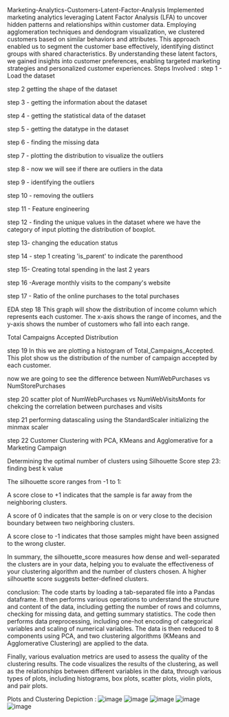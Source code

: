 Marketing-Analytics-Customers-Latent-Factor-Analysis
Implemented marketing analytics leveraging Latent Factor Analysis (LFA) to uncover hidden patterns and relationships within customer data. Employing agglomeration techniques and dendogram visualization, we clustered customers based on similar behaviors and attributes. This approach enabled us to segment the customer base effectively, identifying distinct groups with shared characteristics. By understanding these latent factors, we gained insights into customer preferences, enabling targeted marketing strategies and personalized customer experiences.
Steps Involved :
step 1 - Load the dataset


step 2 getting the shape of the dataset

step 3 - getting the information about the dataset

step 4 - getting the statistical data of the dataset

step 5 - getting the datatype in the dataset

step 6 - finding the missing data

step 7 - plotting the distribution to visualize the outliers

step 8 - now we will see if there are outliers in the data

step 9 - identifying the outliers

step 10 - removing the outliers

step 11 - Feature engineering

step 12 - finding the unique values in the dataset where we have the category of input plotting the distribution of boxplot.

step 13- changing the education status

step 14 - step 1 creating 'is_parent' to indicate the parenthood

step 15- Creating total spending in the last 2 years

step 16 -Average monthly visits to the company's website

step 17 - Ratio of the online purchases to the total purchases

EDA
step 18 This graph will show the distribution of income column which represents each customer. The x-axis shows the range of incomes, and the y-axis shows the number of customers who fall into each range.

Total Campaigns Accepted Distribution

step 19 In this we are plotting a histogram of Total_Campaigns_Accepted. This plot show us the distribution of the number of campaign accepted by each customer.

now we are going to see the difference between NumWebPurchases vs NumStorePurchases

step 20 scatter plot of NumWebPurchases vs NumWebVisitsMonts for chekcing the correlation between purchases and visits

step 21 performing datascaling using the StandardScaler initializing the minmax scaler

step 22 Customer Clustering with PCA, KMeans and Agglomerative for a Marketing Campaign

Determining the optimal number of clusters using Silhouette Score step 23: finding best k value

The silhouette score ranges from -1 to 1:

A score close to +1 indicates that the sample is far away from the neighboring clusters.

A score of 0 indicates that the sample is on or very close to the decision boundary between two neighboring clusters.

A score close to -1 indicates that those samples might have been assigned to the wrong cluster.

In summary, the silhouette_score measures how dense and well-separated the clusters are in your data, helping you to evaluate the effectiveness of your clustering algorithm and the number of clusters chosen. A higher silhouette score suggests better-defined clusters.

conclusion: The code starts by loading a tab-separated file into a Pandas dataframe. It then performs various operations to understand the structure and content of the data, including getting the number of rows and columns, checking for missing data, and getting summary statistics. The code then performs data preprocessing, including one-hot encoding of categorical variables and scaling of numerical variables. The data is then reduced to 8 components using PCA, and two clustering algorithms (KMeans and Agglomerative Clustering) are applied to the data.

Finally, various evaluation metrics are used to assess the quality of the clustering results. The code visualizes the results of the clustering, as well as the relationships between different variables in the data, through various types of plots, including histograms, box plots, scatter plots, violin plots, and pair plots.


Plots and Clustering Depiction :
![image](https://github.com/Iqmohan/Marketing-Analytics-Customer-s-Latent-Factor-Analysis/assets/159016465/6e3a61df-17d1-4a9f-bcf2-92c7919ead56)
![image](https://github.com/Iqmohan/Marketing-Analytics-Customer-s-Latent-Factor-Analysis/assets/159016465/6f838ba7-a084-4cfa-a27c-10d4c06fc745)
![image](https://github.com/Iqmohan/Marketing-Analytics-Customer-s-Latent-Factor-Analysis/assets/159016465/e47d331e-eb25-439b-bfe9-3fa932687660)
![image](https://github.com/Iqmohan/Marketing-Analytics-Customer-s-Latent-Factor-Analysis/assets/159016465/f0a4b0b3-21fb-4fce-89f0-dc900866aabe)
![image](https://github.com/Iqmohan/Marketing-Analytics-Customer-s-Latent-Factor-Analysis/assets/159016465/8b76a5f9-5f9f-4822-b397-43022fe74396)






